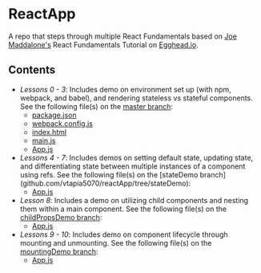 # ReactApp
A repo that steps through multiple React Fundamentals based on [Joe Maddalone's](github.com/joemaddalone/egghead-react-fundamentals-es6) React Fundamentals Tutorial on [Egghead.io](egghead.io/series/react-fundamentals).

## Contents
- _Lessons 0 - 3_:
  Includes demo on environment set up (with npm, webpack, and babel), and rendering stateless vs stateful components. 
  See the following file(s) on the [master branch](github.com/vtapia5070/reactApp):
    - [package.json](github.com/vtapia5070/reactApp/blob/master/package.json)
    - [webpack.config.js](github.com/vtapia5070/reactApp/blob/master/webpack.config.js)
    - [index.html](github.com/vtapia5070/reactApp/blob/master/index.html)
    - [main.js](github.com/vtapia5070/reactApp/blob/master/main.js)
    - [App.js](github.com/vtapia5070/reactApp/blob/master/App.js)
- _Lessons 4 - 7_:
  Includes demos on setting default state, updating state, and differentiating state between multiple instances of a component using refs.
  See the following file(s) on the [stateDemo branch] (github.com/vtapia5070/reactApp/tree/stateDemo):
    - [App.js](github.com/vtapia5070/reactApp/blob/stateDemo/App.js)
- _Lesson 8_:
  Includes a demo on utilizing child components and nesting them within a main component.
  See the following file(s) on the [childPropsDemo branch](github.com/vtapia5070/reactApp/tree/childPropsDemo):
    - [App.js](github.com/vtapia5070/reactApp/blob/childPropsDemo/App.js)
- _Lessons 9 - 10_:
  Includes demo on component lifecycle through mounting and unmounting.
  See the following file(s) on the [mountingDemo branch](github.com/vtapia5070/reactApp/tree/mountingDemo):
  - [App.js](github.com/vtapia5070/reactApp/blob/mountingDemo/App.js)
